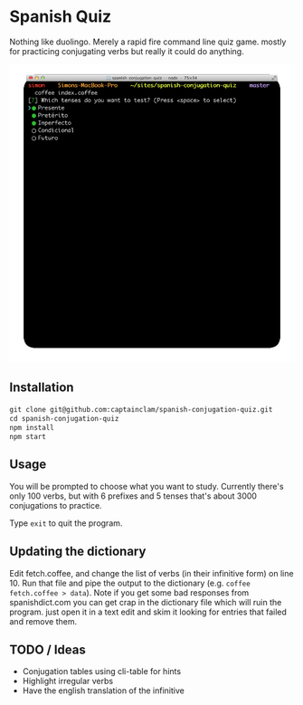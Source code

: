 # Spanish Quiz

Nothing like duolingo. Merely a rapid fire command line quiz game. mostly for practicing conjugating verbs but really it could do anything.

![screenshots](anim.gif)


## Installation
```
git clone git@github.com:captainclam/spanish-conjugation-quiz.git
cd spanish-conjugation-quiz
npm install
npm start
```

## Usage

You will be prompted to choose what you want to study. Currently there's only 100 verbs, but with 6 prefixes and 5 tenses that's about 3000 conjugations to practice.

Type `exit` to quit the program.


## Updating the dictionary

Edit fetch.coffee, and change the list of verbs (in their infinitive form) on line 10. Run that file and pipe the output to the dictionary (e.g. `coffee fetch.coffee > data`). Note if you get some bad responses from spanishdict.com you can get crap in the dictionary file which will ruin the program. just open it in a text edit and skim it looking for entries that failed and remove them.


## TODO / Ideas

- Conjugation tables using cli-table for hints
- Highlight irregular verbs
- Have the english translation of the infinitive
